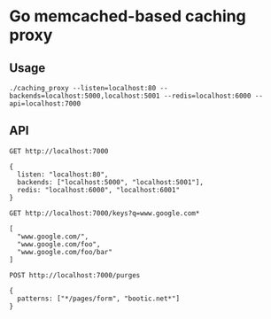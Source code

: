 # Go memcached-based caching proxy

## Usage

    ./caching_proxy --listen=localhost:80 --backends=localhost:5000,localhost:5001 --redis=localhost:6000 --api=localhost:7000
    
## API

    GET http://localhost:7000
   
    {
      listen: "localhost:80",
      backends: ["localhost:5000", "localhost:5001"],
      redis: "localhost:6000", "localhost:6001"
    }

    GET http://localhost:7000/keys?q=www.google.com*
    
    [
      "www.google.com/",
      "www.google.com/foo",
      "www.google.com/foo/bar"
    ]

    POST http://localhost:7000/purges
    
    {
      patterns: ["*/pages/form", "bootic.net*"]
    }